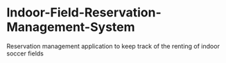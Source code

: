 # Indoor-Field-Reservation-Management-System
Reservation management application to keep track of the renting of indoor soccer fields
